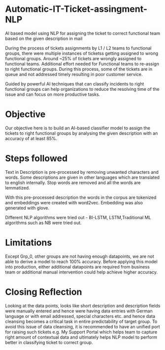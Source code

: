 # Automatic-IT-Ticket-assingment-NLP
AI based model using NLP for assigning the ticket to correct functional team based on the given description in mail

 
During the process of tickets assignments by L1 / L2 teams to functional groups, there were multiple instances of ticketss getting assigned to wrong functional groups. Around ~25% of tickets are wrongly assigned to functional teams. Additional effort needed for Functional teams to re-assign to right functional groups. During this process, some of the tickets are in queue and not addressed timely resulting in poor customer service. 

Guided by powerful AI techniques that can classify incidents to right functional groups can help organizations to reduce the resolving time of the issue and can focus on more productive tasks. 

# Objective
Our objective here is to build an AI-based classifier model to assign the tickets to right functional groups by analysing the given description with an accuracy of at least 85%.

# Steps followed
Text in Description is pre-processed by removing unwanted characters and words. Some descriptions are given in other languages which are translated to english internally. Stop words are removed and all the words are lemmatized.

With this pre-processed description the words in the corpus are tokenized and embeddings were created with word2vec. Embedding was also generated with glove.

Different NLP algorithms were tried out - BI-LSTM, LSTM,Traditional ML algorithms such as NB were tried out.
# Limitations
Except Grp_0, other groups are not having enough datapoints, we are not able to derive a model to reach 100% accuracy. Before applying this model into production, either additional datapoints are required from business team or additional manual intervention could help achieve higher accuracy.  
# Closing Reflection
Looking at the data points, looks like short description and description fields were manually entered and hence were having data entries with German language or with email addressed, special characters etc. and hence data cleansing becomes a critical task in entire predictability of target group. 
To avoid this issue of data cleansing, it is recommended to have an unified port for raising such tickets e.g. My Support Portal which helps team to capture right amount of contextual data and ultimately helps NLP model to perform better in classifying ticket to correct group.
